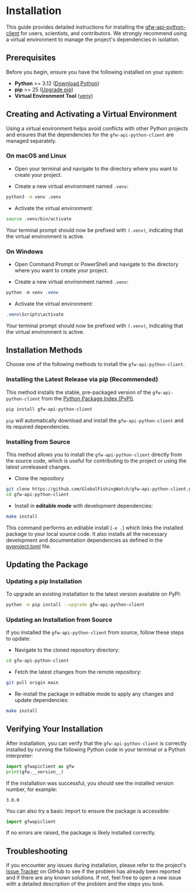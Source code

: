 # Installation

This guide provides detailed instructions for installing the [gfw-api-python-client](https://github.com/GlobalFishingWatch/gfw-api-python-client) for users, scientists, and contributors. We strongly recommend using a virtual environment to manage the project's dependencies in isolation.

## Prerequisites

Before you begin, ensure you have the following installed on your system:

- **Python** >= 3.12 ([Download Python](https://www.python.org/downloads/))
- **pip** >= 25 ([Upgrade pip](https://pip.pypa.io/en/stable/installation/))
- **Virtual Environment Tool** ([venv](https://docs.python.org/3/library/venv.html))

## Creating and Activating a Virtual Environment

Using a virtual environment helps avoid conflicts with other Python projects and ensures that the dependencies for the `gfw-api-python-client` are managed separately.

### On macOS and Linux

- Open your terminal and navigate to the directory where you want to create your project.

- Create a new virtual environment named `.venv`:

```bash
python3 -m venv .venv
```

- Activate the virtual environment:

```bash
source .venv/bin/activate
```

Your terminal prompt should now be prefixed with `(.venv)`, indicating that the virtual environment is active.

### On Windows

- Open Command Prompt or PowerShell and navigate to the directory where you want to create your project.

- Create a new virtual environment named `.venv`:

```powershell
python -m venv .venv
```

- Activate the virtual environment:

```powershell
.venv\Scripts\activate
```

Your terminal prompt should now be prefixed with `(.venv)`, indicating that the virtual environment is active.

## Installation Methods

Choose one of the following methods to install the `gfw-api-python-client`.

### Installing the Latest Release via pip (Recommended)

This method installs the stable, pre-packaged version of the `gfw-api-python-client` from the [Python Package Index (PyPI)](https://pypi.org/project/gfw-api-python-client/).

```bash
pip install gfw-api-python-client
```

`pip` will automatically download and install the `gfw-api-python-client` and its required dependencies.

### Installing from Source

This method allows you to install the `gfw-api-python-client` directly from the source code, which is useful for contributing to the project or using the latest unreleased changes.

- Clone the repository

```bash
git clone https://github.com/GlobalFishingWatch/gfw-api-python-client.git
cd gfw-api-python-client
```

- Install in **editable mode** with development dependencies:

```bash
make install
```

This command performs an editable install (`-e .`) which links the installed package to your local source code. It also installs all the necessary development and documentation dependencies as defined in the [pyproject.toml](https://github.com/GlobalFishingWatch/gfw-api-python-client/blob/develop/pyproject.toml) file.

## Updating the Package

### Updating a pip Installation

To upgrade an existing installation to the latest version available on PyPI:

```bash
python -m pip install --upgrade gfw-api-python-client
```

### Updating an Installation from Source

If you installed the `gfw-api-python-client` from source, follow these steps to update:

- Navigate to the cloned repository directory:

```bash
cd gfw-api-python-client
```

- Fetch the latest changes from the remote repository:

```bash
git pull origin main
```

- Re-install the package in editable mode to apply any changes and update dependencies:

```bash
make install
```

## Verifying Your Installation

After installation, you can verify that the `gfw-api-python-client` is correctly installed by running the following Python code in your terminal or a Python interpreter:

```python
import gfwapiclient as gfw
print(gfw.__version__)
```

If the installation was successful, you should see the installed version number, for example:

```
3.0.0
```

You can also try a basic import to ensure the package is accessible:

```python
import gfwapiclient
```

If no errors are raised, the package is likely installed correctly.

## Troubleshooting

If you encounter any issues during installation, please refer to the project's [Issue Tracker](https://github.com/GlobalFishingWatch/gfw-api-python-client/issues) on GitHub to see if the problem has already been reported and if there are any known solutions. If not, feel free to open a new issue with a detailed description of the problem and the steps you took.
